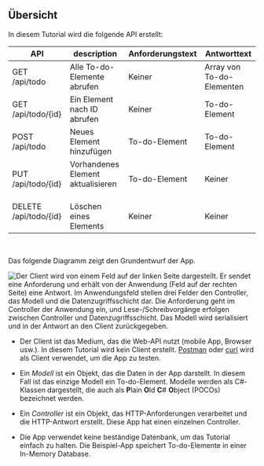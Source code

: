 ## <a name="overview"></a>Übersicht

In diesem Tutorial wird die folgende API erstellt:

|API | description | Anforderungstext | Antworttext |
|--- | ---- | ---- | ---- |
|GET /api/todo | Alle To-do-Elemente abrufen | Keiner | Array von To-do-Elementen|
|GET /api/todo/{id} | Ein Element nach ID abrufen | Keiner | To-do-Element|
|POST /api/todo | Neues Element hinzufügen | To-do-Element | To-do-Element |
|PUT /api/todo/{id} | Vorhandenes Element aktualisieren &nbsp; | To-do-Element | Keiner |
|DELETE /api/todo/{id} &nbsp; &nbsp; | Löschen eines Elements &nbsp; &nbsp; | Keiner | Keiner|

<br>

Das folgende Diagramm zeigt den Grundentwurf der App.

![Der Client wird von einem Feld auf der linken Seite dargestellt. Er sendet eine Anforderung und erhält von der Anwendung (Feld auf der rechten Seite) eine Antwort. Im Anwendungsfeld stellen drei Felder den Controller, das Modell und die Datenzugriffsschicht dar. Die Anforderung geht im Controller der Anwendung ein, und Lese-/Schreibvorgänge erfolgen zwischen Controller und Datenzugriffsschicht. Das Modell wird serialisiert und in der Antwort an den Client zurückgegeben.](../../tutorials/first-web-api/_static/architecture.png)

* Der Client ist das Medium, das die Web-API nutzt (mobile App, Browser usw.). In diesem Tutorial wird kein Client erstellt. [Postman](https://www.getpostman.com/) oder [curl](https://developer.apple.com/legacy/library/documentation/Darwin/Reference/ManPages/man1/curl.1.html) wird als Client verwendet, um die App zu testen.

* Ein *Modell* ist ein Objekt, das die Daten in der App darstellt. In diesem Fall ist das einzige Modell ein To-do-Element. Modelle werden als C#-Klassen dargestellt, die auch als **P**lain **O**ld **C**# **O**bject (POCOs) bezeichnet werden.

* Ein *Controller* ist ein Objekt, das HTTP-Anforderungen verarbeitet und die HTTP-Antwort erstellt. Diese App hat einen einzelnen Controller.

* Die App verwendet keine beständige Datenbank, um das Tutorial einfach zu halten. Die Beispiel-App speichert To-do-Elemente in einer In-Memory Database.
